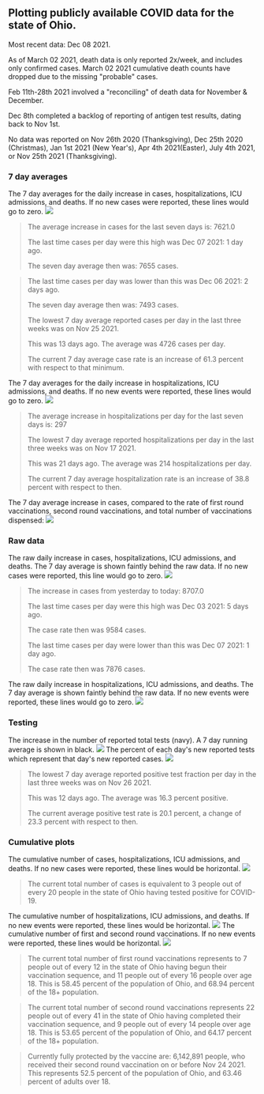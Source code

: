 ## Plotting publicly available COVID data for the state of Ohio. 

Most recent data: Dec 08 2021. 

As of March 02 2021, death data is only reported 2x/week, and includes only confirmed cases. March 02 2021 cumulative death counts have dropped due to the missing "probable" cases.

Feb 11th-28th 2021 involved a "reconciling" of death data for November & December.

Dec 8th completed a backlog of reporting of antigen test results, dating back to Nov 1st.

No data was reported on Nov 26th 2020 (Thanksgiving), Dec 25th 2020 (Christmas), Jan 1st 2021 (New Year's), Apr 4th 2021(Easter), July 4th 2021, or Nov 25th 2021 (Thanksgiving).
### 7 day averages
The 7 day averages for the daily increase in cases, hospitalizations, ICU admissions, and deaths. If no new cases were reported, these lines would go to zero.
![](7dayaverage_cases.png)

>The average increase in cases for the last seven days is: 7621.0
>
>The last time cases per day were this high was Dec 07 2021: 1 day ago.
>
>The seven day average then was: 7655 cases.

>
>The last time cases per day was lower than this was Dec 06 2021: 2 days ago.
>
>The seven day average then was: 7493 cases.
>
>The lowest 7 day average reported cases per day in the last three weeks was on Nov 25 2021.
>
>This was 13 days ago. The average was 4726 cases per day.
>
>The current 7 day average case rate is an increase of 61.3 percent with respect to that minimum.

The 7 day averages for the daily increase in hospitalizations, ICU admissions, and deaths. If no new events were reported, these lines would go to zero.
![](7dayaverage_hospital.png)

>The average increase in hospitalizations per day for the last seven days is: 297
>
>The lowest 7 day average reported hospitalizations per day in the last three weeks was on Nov 17 2021.
>
>This was 21 days ago. The average was 214 hospitalizations per day.
>
>The current 7 day average hospitalization rate is an increase of 38.8 percent with respect to then.

The 7 day average increase in cases, compared to the rate of first round vaccinations, second round vaccinations, and total number of vaccinations dispensed:
![](DailyVaccinationsCases.png)

### Raw data
The raw daily increase in cases, hospitalizations, ICU admissions, and deaths. The 7 day average is shown faintly behind the raw data. If no new cases were reported, this line would go to zero.
![](DailyCases.png)

>The increase in cases from yesterday to today: 8707.0 
>
>The last time cases per day were this high was Dec 03 2021: 5 days ago. 
>
>The case rate then was 9584 cases.
>
>The last time cases per day were lower than this was Dec 07 2021: 1 day ago. 
>
>The case rate then was 7876 cases.

The raw daily increase in hospitalizations, ICU admissions, and deaths. The 7 day average is shown faintly behind the raw data. If no new events were reported, these lines would go to zero.
![](DailyHospitalizations.png)

### Testing

The increase in the number of reported total tests (navy). A 7 day running average is shown in black.
![](DailyTests.png)
The percent of each day's new reported tests which represent that day's new reported cases.
![](percentpositive_tests.png)

>The lowest 7 day average reported positive test fraction per day in the last three weeks was on Nov 26 2021.
>
>This was 12 days ago. The average was 16.3 percent positive. 
>
>The current average positive test rate is 20.1 percent, a change of 23.3 percent with respect to then. 

### Cumulative plots
The cumulative number of cases, hospitalizations, ICU admissions, and deaths. If no new cases were reported, these lines would be horizontal.
![](Cases.png)

>The current total number of cases is equivalent to 3 people out of every 20 people in the state of Ohio having tested positive for COVID-19.

The cumulative number of hospitalizations, ICU admissions, and deaths. If no new events were reported, these lines would be horizontal.
![](Hospitalizations.png)
The cumulative number of first and second round vaccinations. If no new events were reported, these lines would be horizontal.
![](Vaccinations.png)

>The current total number of first round vaccinations represents to 7 people out of every 12 in the state of Ohio having begun their vaccination sequence, and 11 people out of every 16 people over age 18.
 >This is 58.45 percent of the population of Ohio, and 68.94 percent of the 18+ population.

>The current total number of second round vaccinations represents 22 people out of every 41 in the state of Ohio having completed their vaccination sequence, and 9 people out of every 14 people over age 18. 
>This is 53.65 percent of the population of Ohio, and 64.17 percent of the 18+ population.

>Currently fully protected by the vaccine are: 6,142,891 people, who received their second round vaccination on or before Nov 24 2021.
>This represents 52.5 percent of the population of Ohio, and 63.46 percent of adults over 18.

